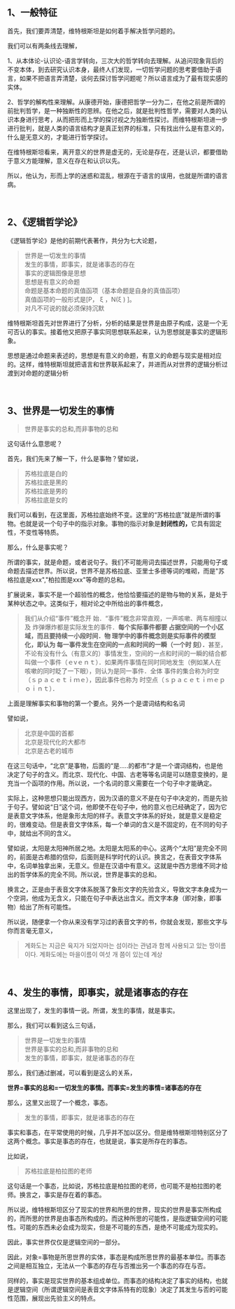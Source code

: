 <h2>1、一般特征</h2><p>首先，我们要弄清楚，维特根斯坦是如何着手解决哲学问题的。</p><p>我们可以有两条线去理解，</p><p>1、从本体论-认识论-语言学转向，三次大的哲学转向去理解。从追问现象背后的不变本体，到去研究认识本身，最终人们发现，一切哲学问题的思考要借助于语言，如果不把语言弄清楚，谈何去探讨哲学问题呢？所以语言成为了最有现实感的实体。</p><p>2、哲学的解构性来理解。从康德开始，康德把哲学一分为二，在他之前是所谓的前批判哲学，是一种独断性的思辨。在他之后，就是批判性哲学，需要对人类的认识本身进行思考，从而把形而上学的探讨视之为独断性探讨。而维特根斯坦进一步进行批判，就是人类的语言结构才是真正划界的标准，只有找出什么是有意义的，什么是无意义的，才能进行哲学探讨。</p><p>在维特根斯坦看来，离开意义的世界是虚无的，无论是存在，还是认识，都要借助于意义方能理解，意义在存在和认识以先。</p><p>所以，他认为，形而上学的迷惑和混乱，根源在于语言的误用，也就是所谓的语言病。</p><p><br></p><h2>2、《逻辑哲学论》</h2><p>《逻辑哲学论》是他的前期代表著作，共分为七大论题，</p><blockquote>世界是一切发生的事情<br>发生的事情，即事实，就是诸事态的存在<br>事实的逻辑图像是思想<br>思想是有意义的命题<br>命题是基本命题的真值函项（基本命题是自身的真值函项）<br>真值函项的一般形式是[P， ξ ，N(ξ ) ]。<br>对凡不可说的就必须保持沉默</blockquote><p>维特根斯坦首先对世界进行了分析，分析的结果是世界是由原子构成，这是一个无可否认的事实。接着他又把原子事实同思想联系起来，认为思想就是事实的逻辑形象。</p><p>思想是通过命题来表述的，思想是有意义的命题，有意义的命题与现实是相对应的。这样，维特根斯坦就把语言和世界联系起来了，并进而从对世界的逻辑分析过渡到对命题的逻辑分析</p><p><br></p><h2>3、世界是一切发生的事情</h2><blockquote>世界是事实的总和,而非事物的总和</blockquote><p>这句话什么意思呢？</p><p>首先，我们先来了解一下，什么是事物？譬如说，</p><blockquote>苏格拉底是白的<br>苏格拉底是黑的<br>苏格拉底是男的<br>苏格拉底是女的</blockquote><p>我们可以看到，在这里面，苏格拉底始终不变。这里的“苏格拉底”就是所谓的事物。也就是说一个句子中的指示对象。事物的指示对象是<b>封闭性的，</b>它具有固定性，不变性等特质。</p><p>那么，什么是事实呢？</p><p>所谓的事实，就是命题，或者说句子。我们不可能用词去描述世界，只能用句子或命题去描述世界。所以说，世界不是苏格拉底、亚里士多德等词的堆砌，而是"苏格拉底是xxx","柏拉图是xxx"等命题的总和。</p><p>扩展说来，事实不是一个超验性的概念，他恰恰要描述的是物与物的关系，是处于某种状态之中。这类似于，相对论之中所给出的事件概念，</p><blockquote>我们从介绍“事件”概念开 始．“事件”概念非常直观，一声咳嗽、两车相撞以及 炸弹爆炸都是实际发生的事件．<b>每个实际事件都要 占据空间的一个小区域，而且要持续一小段时间．物 理学中的事件概念则是实际事件的模型化，即认为 每一事件发生在空间的一点和时间的一瞬（一个时 刻）．</b>甚至，不论有没有什么（有意义的）事情发生，空间的一点和时间的一瞬的结合都叫做一个事件（ｅvｅｎｔ）．如果两件事情在同时同地发生（例如某人在 咳嗽的同时眨了一下眼），则认为是同一事件．全体 事件的集合称为时空（ｓｐａｃｅｔｉｍｅ），因此事件也称为 时空点（ｓｐａｃｅｔｉｍｅｐｏｉｎｔ）．</blockquote><p>上面是理解事实和事物的第一个要点。另外一个是谓词结构和名词</p><p>譬如说，</p><blockquote>北京是中国的首都<br>北京是现代化的大都市<br>北京是古老的城市</blockquote><p>在这三句话中，“北京”是事物，后面的“是.....的都市”才是一个谓词结构，也是他决定了句子的含义。而北京、现代化、中国、古老等等名词是可以随意变换的，是充当一个函项的作用。所以说，一个名词的意义需要在一个句子中才能确定。</p><p>实际上，这种思想只能出现西方，因为汉语的意义不是在句子中决定的，而是先验于句子。譬如说“日”这个词，他即使不在句子中，他的意义也已经确定了，因为它是表意文字体系，他是象形太阳的样子。表意文字体系的好处，就是意义是稳定的，很难变动。但是表音文字体系，每一个单词的含义是不固定的，在不同的句子中，就给出不同的含义。</p><p>譬如说，太阳是太阳神所居之地。太阳是太阳系的中心。这两个“太阳”是完全不同的，前面是古希腊的信仰，后面则是科学时代的认识。换言之，在表音文字体系中，名词单独拿出来，无意义。但是在汉语中有意义。这就是中西方思维不同才给出的哲学体系的完全不同。所以说，世界是事实的总和。</p><p>换言之，正是由于表音文字体系脱落了象形文字的先验含义，导致文字本身成为一个空洞，他成为无含义，只能在句子中表达出含义。而文字本身（即对象，即事物）给出了所有可能性。</p><p>所以说，随便拿一个你从来没有学习过的表音文字的书，你就会发现，那些文字与你而言毫无意义，</p><blockquote>계화도는 지금은 육지가 되었지마는 섬이라는 관념과 함께 사용되고 있는 땅이름이다. 계화도에는 마을이름이 여섯 개 쯤이 있는데 계상</blockquote><p><br></p><h2>4、发生的事情，即事实，就是诸事态的存在</h2><p>这里出现了，发生的事情一说。所谓，发生的事情，就是事实。</p><p>那么，我们可以看到这么三句话，</p><blockquote>世界是一切发生的事情<br>世界是事实的总和,而非事物的总和<br>发生的事情，即事实，就是诸事态的存在</blockquote><p>那么，我们通过删减，可以看到是这么的关系，</p><p><b>世界=事实的总和=一切发生的事情。而事实=发生的事情=诸事态的存在</b></p><p>那么，这里又出现了一个概念，事态。</p><blockquote>发生的事情，即事实，就是诸事态的存在</blockquote><p>事实和事态，在平常使用的时候，几乎并不加以区分。但是维特根斯坦特别区分了这两个概念。事实是事态的存在，也就是说，事实是所存在的事态。</p><p>比如说，</p><blockquote>苏格拉底是柏拉图的老师</blockquote><p>这句话是一个事态，比如说，苏格拉底是柏拉图的老师，也可能不是柏拉图的老师。换言之，事实是存在着的事态。</p><p>所以说，维特根斯坦区分了现实的世界和所思的世界，现实的世界是事实所构成的，而所思的世界是由事态所构成的。而这种所思的可能性，是指逻辑空间的可能性。可能的东西未必会成为现实，但是不可能的东西，是绝不可能成为现实的。</p><p>因此，事实世界仅仅是逻辑空间的一部分。</p><p>因此，对象=事物是所思世界的实体，事态是构成所思世界的最基本单位。而事态之间是相互独立，无法从一个事态的存在与否推出另一个事态的存在与否。</p><p>同样的，事实是现实世界的基本组成单位。而事态的结构决定了事实的结构，也就是逻辑空间（所谓逻辑空间是表音文字体系特有的现象）决定了其发生与否的可能性范围，展现出先验主义的特点。</p><p></p><p></p><p></p><p></p><p></p>